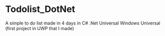 # Todolist_DotNet
A simple to do list made in 4 days in C# .Net Universal Windows Universal (first project in UWP that I made)
